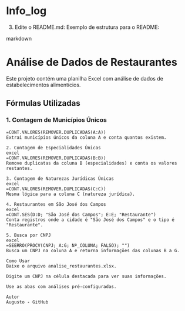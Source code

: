 # Info_log
3. Edite o README.md:
Exemplo de estrutura para o README:

markdown
# Análise de Dados de Restaurantes

Este projeto contém uma planilha Excel com análise de dados de estabelecimentos alimentícios.

## Fórmulas Utilizadas

### 1. Contagem de Municípios Únicos
```excel
=CONT.VALORES(REMOVER.DUPLICADAS(A:A))
Extrai municípios únicos da coluna A e conta quantos existem.

2. Contagem de Especialidades Únicas
excel
=CONT.VALORES(REMOVER.DUPLICADAS(B:B))
Remove duplicatas da coluna B (especialidades) e conta os valores restantes.

3. Contagem de Naturezas Jurídicas Únicas
excel
=CONT.VALORES(REMOVER.DUPLICADAS(C:C))
Mesma lógica para a coluna C (natureza jurídica).

4. Restaurantes em São José dos Campos
excel
=CONT.SES(D:D; "São José dos Campos"; E:E; "Restaurante")
Conta registros onde a cidade é "São José dos Campos" e o tipo é "Restaurante".

5. Busca por CNPJ
excel
=SEERRO(PROCV(CNPJ; A:G; Nº_COLUNA; FALSO); "")
Busca um CNPJ na coluna A e retorna informações das colunas B a G.

Como Usar
Baixe o arquivo analise_restaurantes.xlsx.

Digite um CNPJ na célula destacada para ver suas informações.

Use as abas com análises pré-configuradas.

Autor
Augusto - GitHub

